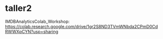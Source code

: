 # taller2

IMDBAnalyticsColab_Workshop: https://colab.research.google.com/drive/1gr2S8ND3TVmWNbda2CPmD0CdRWWXpCYN?usp=sharing
